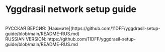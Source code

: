 # Yggdrasil network setup guide
<br>
РУССКАЯ ВЕРСИЯ: [Нажмите](https://github.com/11DFF/yggdrasil-setup-guide/blob/main/README-RUS.md)
<br>
RUSSIAN VERSION: https://github.com/11DFF/yggdrasil-setup-guide/blob/main/README-RUS.md
